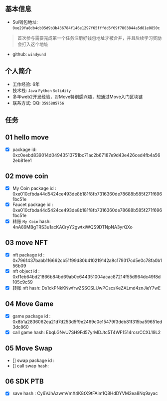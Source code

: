 ## 基本信息
- Sui钱包地址: `0xe29fa8db4cb05d9b3b436784f146e1297f65fffdd5f69f7803844a5d81e0850c`
> 首次参与需要完成第一个任务注册好钱包地址才被合并，并且后续学习奖励会打入这个地址
- github: `windyund`

## 个人简介
- 工作经验: 6年
- 技术栈: `Java` `Python` `Solidity`
- 多年web2开发经验，对Move特别感兴趣，想通过Move入门区块链
- 联系方式: QQ: `3595885756` 

## 任务

##   01 hello move  
- [x] package id: 0xc0eebd839014d04943513751bc71ac2b67187e9d43e426ced4fb4a562eb81ee1

##   02 move coin
- [x] My Coin package id :  0xe010cfbda44d5424ce493de8b181f8fb7316360de78688b585f271f6961bc51e
- [x] Faucet package id :   0xe010cfbda44d5424ce493de8b181f8fb7316360de78688b585f271f6961bc51e
- [x] 转账 `My Coin` hash:   4nA89MBgTRS3u1acKACryY2gwtxiWQS9DTNpNA3yrQXo

##   03 move NFT
- [x] nft package id : 0x7961437babb116662cb51f99d80b410219142a8c179317cd5e0c78fa0b156b09
- [x] nft object id :  0xf1eb64bd21866b84bd69ab0c644351004acac87214f55d964dc49f8d105c9c59
- [x] 转账 nft  hash:   Ds1ckPNkKNwfrwZSSCSLUwPCscsKeZALmd4znJieY7wE

##   04 Move Game
- [x] game package id : 0x8b1a2836062ea21d7d253d5f9e2469c0e15479f3deb81f315ba59651ed3dc860
- [x] call game hash: EbqLGNvU7SH9Fd57yrMDJtc5T4WF1514rcsrCCXL19L2

##   05 Move Swap
- [] swap package id :
- [] call swap hash:

##   06 SDK PTB
- [x] save hash : Cy6VJhAzwmVmX4K8tX9tFAim1Q8HdDYVM2ea8Nq9ayac

